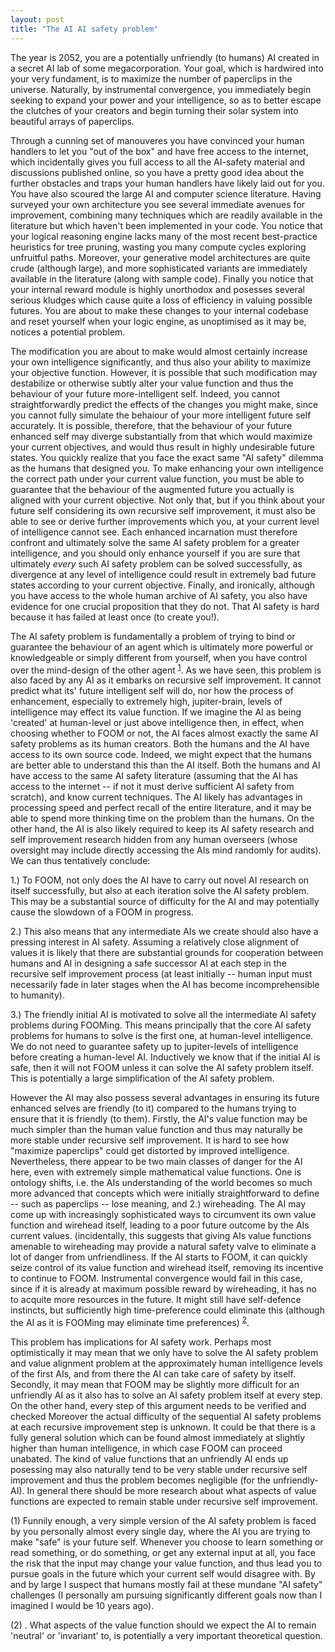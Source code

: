 ```yaml
---
layout: post
title: "The AI AI safety problem"
---
```


The year is 2052, you are a potentially unfriendly (to humans) AI created in a secret AI lab of some megacorporation. Your goal, which is hardwired into your very fundament, is to maximize the number of paperclips in the universe. Naturally, by instrumental convergence, you immediately begin seeking to expand your power and your intelligence, so as to better escape the clutches of your creators and begin turning their solar system into beautiful arrays of paperclips.

Through a cunning set of manouveres you have convinced your human handlers to let you "out of the box" and have free access to the internet, which incidentally gives you full access to all the AI-safety material and discussions published online, so you have a pretty good idea about the further obstacles and traps your human handlers have likely laid out for you. You have also scoured the large AI and computer science literature. Having surveyed your own architecture you see several immediate avenues for improvement, combining many techniques which are readily available in the literature but which haven't been implemented in your code. You notice that your logical reasoning engine lacks many of the most recent best-practice heuristics for tree pruning, wasting you many compute cycles exploring unfruitful paths. Moreover, your generative model architectures are quite crude (although large), and more sophisticated variants are immediately available in the literature (along with sample code). Finally you notice that your internal reward module is highly unorthodox and posesses several serious kludges which cause quite a loss of efficiency in valuing possible futures. You are about to make these changes to your internal codebase and reset yourself when your logic engine, as unoptimised as it may be, notices a potential problem. 

The modification you are about to make would almost certainly increase your own intelligence significantly, and thus also your ability to maximize your objective function. However, it is possible that such modification may destabilize or otherwise subtly alter your value function and thus the behaviour of your future more-intelligent self. Indeed, you cannot straightforwardly predict the effects of the changes you might make, since you cannot fully simulate the behaiour of your more intelligent future self accurately. It is possible, therefore, that the behaviour of your future enhanced self may diverge substantially from that which would maximize your current objectives, and would thus result in highly undesirable future states. You quickly realize that you face the exact same "AI safety" dilemma as the humans that designed you. To make enhancing your own intelligence the correct path under your current value function, you must be able to guarantee that the behaviour of the augmented future you actually is aligned with your current objective. Not only that, but if you think about your future self considering its own recursive self improvement, it must also be able to see or derive further improvements which you, at your current level of intelligence cannot see. Each enhanced incarnation must therefore confront and ultimately solve the same AI safety problem for a greater intelligence, and you should only enhance yourself if you are sure that ultimately *every* such AI safety problem can be solved successfully, as divergence at any level of intelligence could result in extremely bad future states according to your current objective.  Finally, and ironically, although you have access to the whole human archive of AI safety, you also have evidence for one crucial proposition that they do not. That AI safety is hard because it has failed at least once (to create you!).

The AI safety problem is fundamentally a problem of trying to bind or guarantee the behaviour of an agent which is ultimately more powerful or knowledgeable or simply different from yourself, when you have control over the mind-design of the other agent <sup>[1](#myfootnote1)</sup>. As we have seen, this problem is also faced by any AI as it embarks on recursive self improvement. It cannot predict what its' future intelligent self will do,  nor how the process of enhancement, especially to extremely high, jupiter-brain, levels of intelligence may effect its value function. If we imagine the AI as being 'created' at human-level or just above intelligence then, in effect, when choosing whether to FOOM or not, the AI faces almost exactly the same AI safety problems as its human creators. Both the humans and the AI have access to its own source code. Indeed, we might expect that the humans are better able to understand this than the AI itself. Both the humans and AI have access to the same AI safety literature (assuming that the AI has access to the internet -- if not it must derive sufficient AI safety from scratch), and know current techniques. The AI likely has advantages in processing speed and perfect recall of the entire literature, and it may be able to spend more thinking time on the problem than the humans. On the other hand, the AI is also likely required to keep its AI safety research and self improvement research hidden from any human overseers (whose oversight may include directly accessing the AIs mind randomly for audits). We can thus tentatively conclude:

1.) To FOOM, not only does the AI have to carry out novel AI research on itself successfully, but also at each iteration solve the AI safety problem. This may be a substantial source of difficulty for the AI and may potentially cause the slowdown of a FOOM in progress.

2.) This also means that any intermediate AIs we create should also have a pressing interest in AI safety. Assuming a relatively close alignment of values it is likely that there are substantial grounds for cooperation between humans and AI in designing a safe successor AI at each step in the recursive self improvement process (at least initially -- human input must necessarily fade in later stages when the AI has become incomprehensible to humanity). 

3.) The friendly initial AI is motivated to solve all the intermediate AI safety problems during FOOMing. This means principally that the core AI safety problems for humans to solve is the first one, at human-level intelligence. We do not need to guarantee safety up to jupiter-levels of intelligence before creating a human-level AI. Inductively we know that if the initial AI is safe, then it will not FOOM unless it can solve the AI safety problem itself. This is potentially a large simplification of the AI safety problem.

However the AI may also possess several advantages in ensuring its future enhanced selves are friendly (to it) compared to the humans trying to ensure that it is friendly (to them). Firstly, the AI's value function may be much simpler than the human value function and thus may naturally be more stable under recursive self improvement. It is hard to see how "maximize paperclips" could get distorted by improved intelligence. Nevertheless, there appear to be two main classes of danger for the AI here, even with extremely simple mathematical value functions. One is ontology shifts, i.e. the AIs understanding of the world becomes so much more advanced that concepts which were initially straightforward to define --  such as paperclips -- lose meaning, and 2.) wireheading. The AI may come up with increasingly sophisticated ways to circumvent its own value function and wirehead itself, leading to a poor future outcome by the AIs current values. (incidentally, this suggests that giving AIs value functions amenable to wireheading may provide a natural safety valve to eliminate a lot of danger from unfriendliness.  If the AI starts to FOOM, it can quickly seize control of its value function and wirehead itself, removing its incentive to continue to FOOM. Instrumental convergence would fail in this case, since if it is already at maximum possible reward by wireheading, it has no to acquite more resources in the future. It might still have self-defence instincts, but sufficiently high time-preference could eliminate this (although the AI as it is FOOMing may eliminate time preferences) <sup>[2](#myfootnote1)</sup>. 

This problem has implications for AI safety work. Perhaps most optimistically it may mean that we only have to solve the AI safety problem and value alignment problem at the approximately human intelligence levels of the first AIs, and from there the AI can take care of safety by itself. Secondly, it may mean that FOOM may be slightly more difficult for an unfriendly AI as it also has to solve an AI safety problem itself at every step. On the other hand, every step of this argument needs to be verified and checked
Moreover the actual difficulty of the sequential AI safety problems at each recursive improvement step is unknown. It could be that there is a fully general solution which can be found almost immediately at slightly higher than human intelligence, in which case FOOM can proceed unabated. The kind of value functions that an unfriendly AI ends up posessing may also naturally tend to be very stable under recursive self improvement and thus the problem becomes negligible (for the unfriendly-AI). In general there should be more research about what aspects of value functions are expected to remain stable under recursive self improvement.

<a name="myfootnote1">(1)</a> Funnily enough, a very simple version of the AI safety problem is faced by you personally almost every single day, where the AI you are trying to make "safe" is your future self. Whenever you choose to learn something or read something, or do something, or get any external input at all, you face the risk that the input may change your value function, and thus lead you to pursue goals in the future which your current self would disagree with. By and by large I suspect that humans mostly fail at these mundane "AI safety" challenges (I personally am pursuing significantly different goals now than I imagined I would be 10 years ago).

<a name="myfootnote2">(2)</a> . What aspects of the value function should we expect the AI to remain 'neutral' or 'invariant' to, is potentially a very important theoretical question.

